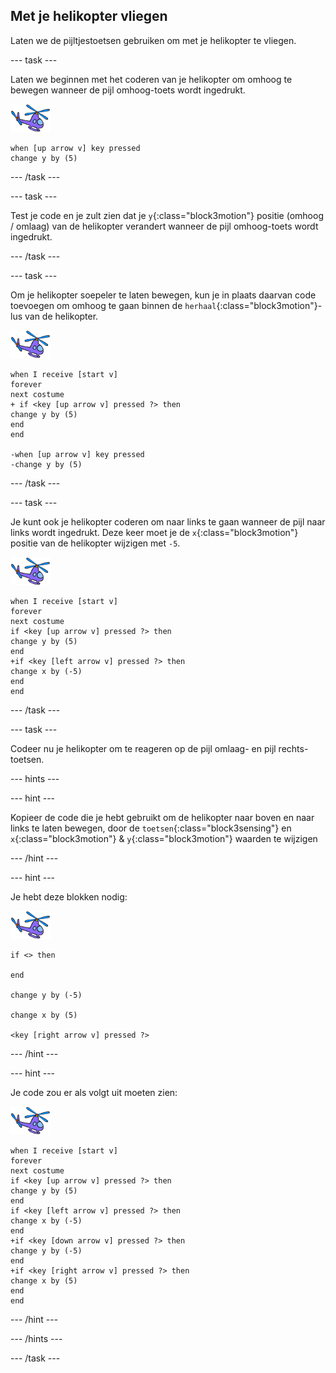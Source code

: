 ## Met je helikopter vliegen

Laten we de pijltjestoetsen gebruiken om met je helikopter te vliegen.

--- task ---

Laten we beginnen met het coderen van je helikopter om omhoog te bewegen wanneer de pijl omhoog-toets wordt ingedrukt.

![helikopter sprite](images/helicopter-sprite.png)

```blocks3
when [up arrow v] key pressed
change y by (5)
```

--- /task ---

--- task ---

Test je code en je zult zien dat je `y`{:class="block3motion"} positie (omhoog / omlaag) van de helikopter verandert wanneer de pijl omhoog-toets wordt ingedrukt.

--- /task ---

--- task ---

Om je helikopter soepeler te laten bewegen, kun je in plaats daarvan code toevoegen om omhoog te gaan binnen de `herhaal`{:class="block3motion"}-lus van de helikopter.

![helikopter sprite](images/helicopter-sprite.png)

```blocks3
when I receive [start v]
forever
next costume
+ if <key [up arrow v] pressed ?> then
change y by (5)
end
end

-when [up arrow v] key pressed
-change y by (5)
```

--- /task ---

--- task ---

Je kunt ook je helikopter coderen om naar links te gaan wanneer de pijl naar links wordt ingedrukt. Deze keer moet je de `x`{:class="block3motion"} positie van de helikopter wijzigen met `-5`.

![helikopter sprite](images/helicopter-sprite.png)

```blocks3
when I receive [start v]
forever
next costume
if <key [up arrow v] pressed ?> then
change y by (5)
end
+if <key [left arrow v] pressed ?> then
change x by (-5)
end
end
```

--- /task ---

--- task ---

Codeer nu je helikopter om te reageren op de pijl omlaag- en pijl rechts-toetsen.

--- hints ---

--- hint ---

Kopieer de code die je hebt gebruikt om de helikopter naar boven en naar links te laten bewegen, door de `toetsen`{:class="block3sensing"} en `x`{:class="block3motion"} & `y`{:class="block3motion"} waarden te wijzigen

--- /hint ---

--- hint ---

Je hebt deze blokken nodig:

![helikopter sprite](images/helicopter-sprite.png)

```blocks3
if <> then

end

change y by (-5)

change x by (5)

<key [right arrow v] pressed ?>
```

--- /hint ---

--- hint ---

Je code zou er als volgt uit moeten zien:

![helikopter sprite](images/helicopter-sprite.png)

```blocks3
when I receive [start v]
forever
next costume
if <key [up arrow v] pressed ?> then
change y by (5)
end
if <key [left arrow v] pressed ?> then
change x by (-5)
end
+if <key [down arrow v] pressed ?> then
change y by (-5)
end
+if <key [right arrow v] pressed ?> then
change x by (5)
end
end
```

--- /hint ---

--- /hints ---

--- /task ---
